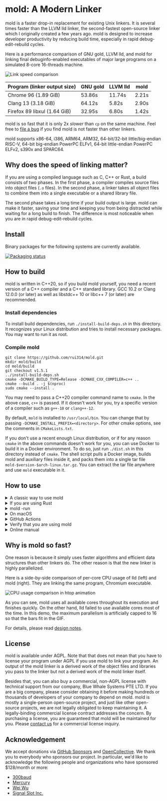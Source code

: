 # mold: A Modern Linker

mold is a faster drop-in replacement for existing Unix linkers.
It is several times faster than the LLVM lld linker, the second-fastest
open-source linker which I originally created a few years ago.
mold is designed to increase developer productivity by reducing
build time, especially in rapid debug-edit-rebuild cycles.

Here is a performance comparison of GNU gold, LLVM lld, and mold for
linking final debuginfo-enabled executables of major large programs
on a simulated 8-core 16-threads machine.

![Link speed comparison](docs/comparison.png)

| Program (linker output size)  | GNU gold | LLVM lld | mold
|-------------------------------|----------|----------|--------
| Chrome 96 (1.89 GiB)          | 53.86s   | 11.74s   | 2.21s
| Clang 13 (3.18 GiB)           | 64.12s   | 5.82s    | 2.90s
| Firefox 89 libxul (1.64 GiB)  | 32.95s   | 6.80s    | 1.42s

mold is so fast that it is only 2x _slower_ than `cp` on the same
machine. Feel free to [file a bug](https://github.com/rui314/mold/issues)
if you find mold is not faster than other linkers.

mold supports x86-64, i386, ARM64, ARM32, 64-bit/32-bit little/big-endian
RISC-V, 64-bit big-endian PowerPC ELFv1, 64-bit little-endian PowerPC ELFv2,
s390x and SPARC64.

## Why does the speed of linking matter?

If you are using a compiled language such as C, C++ or Rust, a build
consists of two phases. In the first phase, a compiler compiles
source files into object files (`.o` files). In the second phase,
a linker takes all object files to combine them into a single executable
or a shared library file.

The second phase takes a long time if your build output is large.
mold can make it faster, saving your time and keeping you from being
distracted while waiting for a long build to finish. The difference is
most noticeable when you are in rapid debug-edit-rebuild cycles.

## Install

Binary packages for the following systems are currently available.

[![Packaging status](https://repology.org/badge/vertical-allrepos/mold.svg)](https://repology.org/project/mold/versions)

## How to build

mold is written in C++20, so if you build mold yourself, you need a
recent version of a C++ compiler and a C++ standard library. GCC 10.2
or Clang 12.0.0 (or later) as well as libstdc++ 10 or libc++ 7 (or
later) are recommended.

### Install dependencies

To install build dependencies, run `./install-build-deps.sh` in this
directory. It recognizes your Linux distribution and tries to install
necessary packages. You may want to run it as root.

### Compile mold

```shell
git clone https://github.com/rui314/mold.git
mkdir mold/build
cd mold/build
git checkout v1.5.1
../install-build-deps.sh
cmake -DCMAKE_BUILD_TYPE=Release -DCMAKE_CXX_COMPILER=c++ ..
cmake --build . -j $(nproc)
sudo cmake --install .
```

You may need to pass a C++20 compiler command name to `cmake`.
In the above case, `c++` is passed. If it doesn't work for you,
try a specific version of a compiler such as `g++-10` or `clang++-12`.

By default, `mold` is installed to `/usr/local/bin`. You can change
that by passing `-DCMAKE_INSTALL_PREFIX=<directory>`. For other cmake
options, see the comments in `CMakeLists.txt`.

If you don't use a recent enough Linux distribution, or if for any reason
`cmake` in the above commands doesn't work for you, you can use Docker to
build it in a Docker environment. To do so, just run `./dist.sh` in this
directory instead of `cmake`. The shell script pulls a Docker image,
builds mold and auxiliary files inside it, and packs them into a
single tar file `mold-$version-$arch-linux.tar.gz`.  You can extract
the tar file anywhere and use `mold` executable in it.

## How to use

<details><summary>A classic way to use mold</summary>

On Unix, the linker command (which is usually `/usr/bin/ld`) is
invoked indirectly by the compiler driver (which is usually `cc`,
`gcc` or `clang`), which is typically in turn indirectly invoked by
`make` or some other build system command.

If you can specify an additional command line option to your compiler
driver by modifying build system's config files, add one of the
following flags to use `mold` instead of `/usr/bin/ld`:

- Clang: pass `-fuse-ld=mold`

- GCC 12.1.0 or later: pass `-fuse-ld=mold`

- GCC before 12.1.0: `-fuse-ld` does not accept `mold` as a valid
  argument, so you need to use `-B` option instead. `-B` is an option
  to tell GCC where to look for external commands such as `ld`.

  If you have installed mold with `make install`, there should be a
  directory named `/usr/libexec/mold` (or `/usr/local/libexec/mold`,
  depending on your `$PREFIX`), and `ld` command should be there. The
  `ld` is actually a symlink to `mold`. So, all you need is to pass
  `-B/usr/libexec/mold` (or `-B/usr/local/libexec/mold`) to GCC.

If you haven't installed `mold` to any `$PATH`, you can still pass
`-fuse-ld=/absolute/path/to/mold` to clang to use mold. GCC does not
take an absolute path as an argument for `-fuse-ld` though.

</details>

<details><summary>If you are using Rust</summary>

Create `.cargo/config.toml` in your project directory with the following:

```toml
[target.x86_64-unknown-linux-gnu]
linker = "clang"
rustflags = ["-C", "link-arg=-fuse-ld=/path/to/mold"]
```

where `/path/to/mold` is an absolute path to `mold` exectuable. In the
above example, we use `clang` as a linker driver as it can always take
the `-fuse-ldd` option. If your GCC is recent enough to recognize the
option, you may be able to remove the `linker = "clang"` line.

```toml
[target.x86_64-unknown-linux-gnu]
rustflags = ["-C", "link-arg=-fuse-ld=/path/to/mold"]
```

If you want to use mold for all projects, put the above snippet to
`~/.cargo/config.toml`.

If you are using macOS, you can modify `config.toml` in a similar manner.
Here is an example with `mold` installed via [Homebrew](https://brew.sh).

```toml
[target.x86_64-apple-darwin]
linker = "clang"
rustflags = ["-C", "link-arg=-fuse-ld=mold"]

[target.aarch64-apple-darwin]
linker = "clang"
rustflags = ["-C", "link-arg=-fuse-ld=mold"]
```

</details>

<details><summary>mold -run</summary>

It is sometimes very hard to pass an appropriate command line option
to `cc` to specify an alternative linker.  To deal with the situation,
mold has a feature to intercept all invocations of `ld`, `ld.lld` or
`ld.gold` and redirect it to itself. To use the feature, run `make`
(or another build command) as a subcommand of mold as follows:

```shell
mold -run make <make-options-if-any>
```

Internally, mold invokes a given command with `LD_PRELOAD` environment
variable set to its companion shared object file. The shared object
file intercepts all function calls to `exec(3)`-family functions to
replace `argv[0]` with `mold` if it is `ld`, `ld.gold` or `ld.lld`.

</details>

<details><summary>On macOS</summary>

mold/macOS is available as an alpha version. It can be used to build not
only macOS apps but also iOS apps because their binary formats are the same.

The command name of mold/macOS is `ld64.mold`. If you build mold on macOS,
it still produces `mold` and `ld.mold`, but these executables are useful
only for cross compilation (i.e. building Linux apps on macOS.)

If you find any issue with mold/macOS, please file it to
<a href=https://github.com/rui314/mold/issues>our GitHub Issues</a>.

</details>

<details><summary>GitHub Actions</summary>

You can use our <a href=https://github.com/rui314/setup-mold>setup-mold</a>
GitHub Action to speed up GitHub-hosted continuous build. GitHub Actions
runs on a two-core machine, but mold is still significantly faster than
the default GNU linker there especially when a program being linked is
large.

</details>

<details><summary>Verify that you are using mold</summary>

mold leaves its identification string in `.comment` section in an output
file. You can print it out to verify that you are actually using mold.

```shell
$ readelf -p .comment <executable-file>

String dump of section '.comment':
  [     0]  GCC: (Ubuntu 10.2.0-5ubuntu1~20.04) 10.2.0
  [    2b]  mold 9a1679b47d9b22012ec7dfbda97c8983956716f7
```

If `mold` is in `.comment`, the file is created by mold.

</details>

<details><summary>Online manual</summary>

Since mold is a drop-in replacement, you should be able to use it
without reading its manual. But just in case you need it, it's available
online at <a href=https://rui314.github.io/mold.html>here</a>.
You can also read the same manual by `man mold`.

</details>

## Why is mold so fast?

One reason is because it simply uses faster algorithms and efficient
data structures than other linkers do. The other reason is that the
new linker is highly parallelized.

Here is a side-by-side comparison of per-core CPU usage of lld (left)
and mold (right). They are linking the same program, Chromium
executable.

![CPU usage comparison in htop animation](docs/htop.gif)

As you can see, mold uses all available cores throughout its execution
and finishes quickly. On the other hand, lld failed to use available
cores most of the time. In this demo, the maximum parallelism is
artificially capped to 16 so that the bars fit in the GIF.

For details, please read [design notes](docs/design.md).

## License

mold is available under AGPL. Note that that does not mean that you
have to license your program under AGPL if you use mold to link your
program. An output of the mold linker is a derived work of the object
files and libraries you pass to the linker but not a derived work of
the mold linker itself.

Besides that, you can also buy a commercial, non-AGPL license with
technical support from our company, Blue Whale Systems PTE LTD. If you
are a big company, please consider obtaining it before making hundreds
or thousands of developers of your company to depend on mold. mold is
mostly a single-person open-source project, and just like other
open-source projects, we are not legally obligated to keep maintaining
it. A legally-binding commercial license contract addresses the
concern. By purchasing a license, you are guaranteed that mold will be
maintained for you. Please [contact us](mailto:contact@bluewhale.systems)
for a commercial license inquiry.

## Acknowledgement

We accept donations via [GitHub Sponsors](https://github.com/sponsors/rui314)
and [OpenCollective](https://opencollective.com/mold-linker).
We thank you to everybody who sponsors our project. In particular,
we'd like to acknowledge the following people and organizations who
have sponsored $128/month or more:

- [300baud](https://github.com/300baud)
- [Mercury](https://github.com/MercuryTechnologies)
- [Wei Wu](https://github.com/lazyparser)
- [Signal Slot Inc.](https://github.com/signal-slot)
